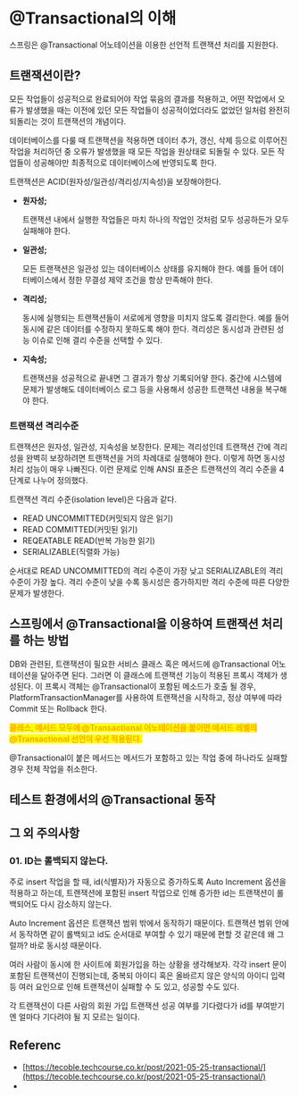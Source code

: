 # @Transactional의 이해

스프링은 @Transactional 어노테이션을 이용한 선언적 트랜잭션 처리를 지원한다.

## 트랜잭션이란?

모든 작업들이 성공적으로 완료되어야 작업 묶음의 결과를 적용하고, 어떤 작업에서 오류가 발생했을 때는 이전에 있던 모든 작업들이 성공적이었더라도 없었던 일처럼 완전히 되돌리는 것이 트랜잭션의 개념이다.

데이터베이스를 다룰 때 트랜잭션을 적용하면 데이터 추가, 갱신, 삭제 등으로 이루어진 작업을 처리하던 중 오류가 발생했을 때 모든 작업을 원상태로 되돌릴 수 있다. 모든 작업들이 성공해야만 최종적으로 데이터베이스에 반영되도록 한다.

트랜잭션은 ACID(원자성/일관성/격리성/지속성)을 보장해야한다.&#x20;

*   **원자성;**

    트랜잭션 내에서 실행한 작업들은 마치 하나의 작업인 것처럼 모두 성공하든가 모두 실패해야 한다.&#x20;
*   **일관성;**

    모든 트랜잭션은 일관성 있는 데이터베이스 상태를 유지해야 한다. 예를 들어 데이터베이스에서 정한 무결성 제약 조건을 항상 만족해야 한다.
*   **격리성;**

    동시에 실행되는 트랜잭션들이 서로에게 영향을 미치지 않도록 결리한다. 예를 들어 동시에 같은 데이터를 수정하지 못하도록 해야 한다. 격리성은 동시성과 관련된 성능 이슈로 인해 결리 수준을 선택할 수 있다.
*   **지속성;**

    트랜잭션을 성공적으로 끝내면 그 결과가 항상 기록되어얗 한다. 중간에 시스템에 문제가 발생해도 데이터베이스 로그 등을 사용해서 성공한 트랜잭션 내용을 복구해야 한다.&#x20;

### 트랜잭션 격리수준

트랜잭션은 원자성, 일관성, 지속성을 보장한다. 문제는 격리성인데 트랜잭션 간에 격리성을 완벽히 보장하려면 트랜잭션을 거의 차례대로 실행해야 한다. 이렇게 하면 동시성 처리 성능이 매우 나빠진다. 이런 문제로 인해 ANSI 표준은 트랜잭션의 격리 수준을 4단계로 나누어 정의했다.&#x20;

트랜잭션 격리 수준(isolation level)은 다음과 같다.

* READ UNCOMMITTED(커밋되지 않은 읽기)
* READ COMMITTED(커밋된 읽기)
* REQEATABLE READ(반복 가능한 읽기)
* SERIALIZABLE(직렬화 가능)

순서대로 READ UNCOMMITTED의 격리 수준이 가장 낮고 SERIALIZABLE의 격리 수준이 가장 높다. 격리 수준이 낮을 수록 동시성은 증가하지만 격리 수준에 따른 다양한 문제가 발생한다.&#x20;





## 스프링에서 @Transactional을 이용하여 트랜잭션 처리를 하는 방법

DB와 관련된, 트랜잭션이 필요한 서비스 클래스 혹은 메서드에 @Transactional 어노테이션을 달아주면 된다. 그러면 이 클래스에 트랜잭션 기능이 적용된 프록시 객체가 생성된다. 이 프록시 객체는 @Transactional이 포함된 메소드가 호출 될 경우, PlatformTransactionManager를 사용하여 트랜잭션을 시작하고, 정상 여부에 따라 Commit 또는 Rollback 한다.&#x20;

<mark style="color:orange;">**클래스, 메서드 모두에 @Transactional 어노테이션을 붙이면 메서드 레벨의 @Transactional 선언이 우선 적용된다.**</mark>

@Transactional이 붙은 메서드는 메서드가 포함하고 있는 작업 중에 하나라도 실패할 경우 전체 작업을 취소한다.









## 테스트 환경에서의 @Transactional 동작









## 그 외 주의사항

### 01. ID는 롤백되지 않는다.

주로 insert 작업을 할 때, id(식별자)가 자동으로 증가하도록 Auto Increment 옵션을 적용하고 하는데, 트랜잭션에 포함된 insert 작업으로 인해 증가한 id는 트랜잭션이 롤백되어도 다시 감소하지 않는다.

Auto Increment 옵션은 트랜잭션 범위 밖에서 동작하기 때문이다. 트랜잭션 범위 안에서 동작하면 같이 롤백되고 id도 순서대로 부여할 수 있기 때문에 편할 것 같은데 왜 그럴까? 바로 동시성 때문이다.

여러 사람이 동시에 한 사이트에 회원가입을 하는 상황을 생각해보자. 각각 insert 문이 포함된 트랜잭션이 진행되는데, 중복되 아이디 혹은 올바르지 않은 양식의 아이디 입력 등 여러 요인으로 인해 트랜잭션이 실패할 수 도 있고, 성공할 수도 있다.&#x20;

각 트랜잭션이 다른 사람의 회원 가입 트랜잭션 성공 여부를 기다렸다가 id를 부여받기엔 얼마다 기다려야 될 지 모르는 일이다.









## Referenc

* [https://tecoble.techcourse.co.kr/post/2021-05-25-transactional/](https://tecoble.techcourse.co.kr/post/2021-05-25-transactional/)
*









